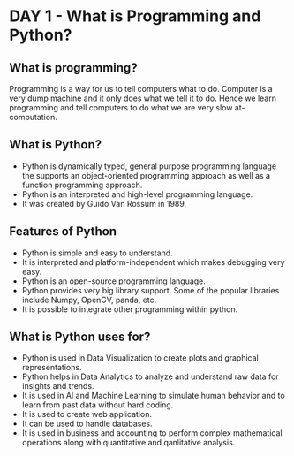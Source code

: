 # DAY 1 - What is Programming and Python?

## What is programming?
Programming is a way for us to tell computers what to do. Computer is a very dump machine and it only does what we tell it to do. Hence we learn programming and tell computers to do what we are very slow at-computation.

## What is Python?
- Python is dynamically typed, general purpose programming language the supports an object-oriented programming approach as well as a function programming approach.
- Python is an interpreted and high-level programming language.
- It was created by Guido Van Rossum in 1989.

## Features of Python
- Python is simple and easy to understand.
- It is interpreted and platform-independent which makes debugging very easy.
- Python is an open-source programming language.
- Python provides very big library support. Some of the popular libraries include Numpy, OpenCV, panda, etc.
- It is possible to integrate other programming within python.

## What is Python uses for?
- Python is used in Data Visualization to create plots and graphical representations.
- Python helps in Data Analytics to analyze and understand raw data for insights and trends.
- It is used in AI and Machine Learning to simulate human behavior and to learn from past data without hard coding.
- It is used to create web application.
- It can be used to handle databases.
- It is used in business and accounting to perform complex mathematical operations along with quantitative and qanlitative analysis.